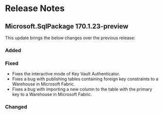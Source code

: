 # Release Notes

## Microsoft.SqlPackage 170.1.23-preview

This update brings the below changes over the previous release:

### Added

### Fixed
* Fixes the interactive mode of Key Vault Authenticator.
* Fixes a bug with publishing tables containing foreign key constraints to a Warehouse in Microsoft Fabric.
* Fixes a bug with importing a new column to the table with the primary key to a Warehouse in Microsoft Fabric.
### Changed